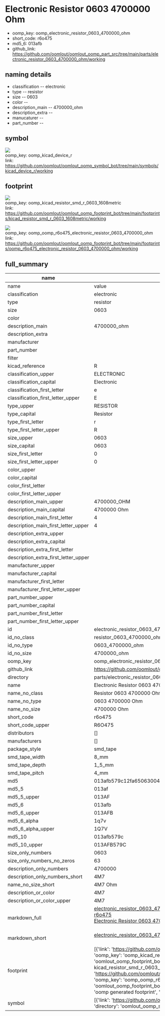 # Electronic Resistor 0603 4700000 Ohm

  
* oomp_key: oomp_electronic_resistor_0603_4700000_ohm 
* short_code: r6o475
* md5_6: 013afb  
* github_link: https://github.com/oomlout/oomlout_oomp_part_src/tree/main/parts/electronic_resistor_0603_4700000_ohm/working  
## naming details
* classification -- electronic
* type -- resistor
* size -- 0603
* color -- 
* description_main -- 4700000_ohm
* description_extra -- 
* manucaturer -- 
* part_number -- 



## symbol

![](symbol/{index}/working/working_600.png)  
oomp_key: oomp_kicad_device_r  
link: https://github.com/oomlout/oomlout_oomp_symbol_bot/tree/main/symbols/kicad_device_r/working  

## footprint

![](footprint/{index}/working/working_600.png)  
oomp_key: oomp_kicad_resistor_smd_r_0603_1608metric  
link: https://github.com/oomlout/oomlout_oomp_footprint_bot/tree/main/footprints/kicad_resistor_smd_r_0603_1608metric/working  

![](footprint/{index}/working/working_600.png)  
oomp_key: oomp_oomp_r6o475_electronic_resistor_0603_4700000_ohm  
link: https://github.com/oomlout/oomlout_oomp_footprint_bot/tree/main/footprints/oomp_r6o475_electronic_resistor_0603_4700000_ohm/working  

## full_summary
| name | value | 
| --- | --- | 
| name | value | 
| classification | electronic | 
| type | resistor | 
| size | 0603 | 
| color |  | 
| description_main | 4700000_ohm | 
| description_extra |  | 
| manufacturer |  | 
| part_number |  | 
| filter |  | 
| kicad_reference | R | 
| classification_upper | ELECTRONIC | 
| classification_capital | Electronic | 
| classification_first_letter | e | 
| classification_first_letter_upper | E | 
| type_upper | RESISTOR | 
| type_capital | Resistor | 
| type_first_letter | r | 
| type_first_letter_upper | R | 
| size_upper | 0603 | 
| size_capital | 0603 | 
| size_first_letter | 0 | 
| size_first_letter_upper | 0 | 
| color_upper |  | 
| color_capital |  | 
| color_first_letter |  | 
| color_first_letter_upper |  | 
| description_main_upper | 4700000_OHM | 
| description_main_capital | 4700000 Ohm | 
| description_main_first_letter | 4 | 
| description_main_first_letter_upper | 4 | 
| description_extra_upper |  | 
| description_extra_capital |  | 
| description_extra_first_letter |  | 
| description_extra_first_letter_upper |  | 
| manufacturer_upper |  | 
| manufacturer_capital |  | 
| manufacturer_first_letter |  | 
| manufacturer_first_letter_upper |  | 
| part_number_upper |  | 
| part_number_capital |  | 
| part_number_first_letter |  | 
| part_number_first_letter_upper |  | 
| id | electronic_resistor_0603_4700000_ohm | 
| id_no_class | resistor_0603_4700000_ohm | 
| id_no_type | 0603_4700000_ohm | 
| id_no_size | 4700000_ohm | 
| oomp_key | oomp_electronic_resistor_0603_4700000_ohm | 
| github_link | https://github.com/oomlout/oomlout_oomp_part_src/tree/main/parts/electronic_resistor_0603_4700000_ohm/working | 
| directory | parts/electronic_resistor_0603_4700000_ohm | 
| name | Electronic Resistor 0603 4700000 Ohm | 
| name_no_class | Resistor 0603 4700000 Ohm | 
| name_no_type | 0603 4700000 Ohm | 
| name_no_size | 4700000 Ohm | 
| short_code | r6o475 | 
| short_code_upper | R6O475 | 
| distributors | [] | 
| manufacturers | [] | 
| package_style | smd_tape | 
| smd_tape_width | 8_mm | 
| smd_tape_depth | 1_5_mm | 
| smd_tape_pitch | 4_mm | 
| md5 | 013afb579c12fa65063004fd1301f8e6 | 
| md5_5 | 013af | 
| md5_5_upper | 013AF | 
| md5_6 | 013afb | 
| md5_6_upper | 013AFB | 
| md5_6_alpha | 1q7v | 
| md5_6_alpha_upper | 1Q7V | 
| md5_10 | 013afb579c | 
| md5_10_upper | 013AFB579C | 
| size_only_numbers | 0603 | 
| size_only_numbers_no_zeros | 63 | 
| description_only_numbers | 4700000 | 
| description_only_numbers_short | 4M7 | 
| name_no_size_short | 4M7 Ohm | 
| description_or_color | 4M7 | 
| description_or_color_upper | 4M7 | 
| markdown_full | [electronic_resistor_0603_4700000_ohm](https://github.com/oomlout/oomlout_oomp_part_src/tree/main/parts/electronic_resistor_0603_4700000_ohm/working)<br>[r6o475](https://github.com/oomlout/oomlout_oomp_part_src/tree/main/parts/electronic_resistor_0603_4700000_ohm/working)<br>[Electronic Resistor 0603 4700000 Ohm](https://github.com/oomlout/oomlout_oomp_part_src/tree/main/parts/electronic_resistor_0603_4700000_ohm/working)<br><br> | 
| markdown_short | [electronic_resistor_0603_4700000_ohm](https://github.com/oomlout/oomlout_oomp_part_src/tree/main/parts/electronic_resistor_0603_4700000_ohm/working)<br><br> | 
| footprint | [{'link': 'https://github.com/oomlout/oomlout_oomp_footprint_bot/tree/main/foootprntss/kicad_resistor_smd_r_0603_1608metric', 'oomp_key': 'oomp_kicad_resistor_smd_r_0603_1608metric', 'directory': 'oomlout_oomp_footprint_bot/footprints/kicad_resistor_smd_r_0603_1608metric//working/working.kicad_mod', 'note': 'source footprint kicad_resistor_smd_r_0603_1608metric', 'index': 0}, {'link': 'https://github.com/oomlout/oomlout_oomp_footprint_bot/tree/main/foootprntss/oomp_r6o475_electronic_resistor_0603_4700000_ohm', 'oomp_key': 'oomp_oomp_r6o475_electronic_resistor_0603_4700000_ohm', 'directory': 'oomlout_oomp_footprint_bot/footprints/oomp_r6o475_electronic_resistor_0603_4700000_ohm//working/working.kicad_mod', 'note': 'oomp generated footprint', 'index': 1}] | 
| symbol | [{'link': 'https://github.com/oomlout/oomlout_oomp_symbol_bot/tree/main/symbols/kicad_device_r', 'oomp_key': 'oomp_kicad_device_r', 'directory': 'oomlout_oomp_symbol_bot/symbols/kicad_device_r//working/working.kicad_sym', 'index': 0}] | 

